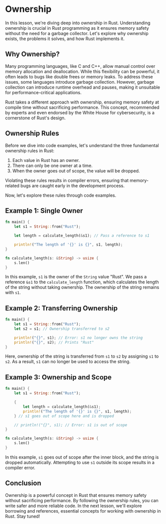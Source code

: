 
# Ownership

In this lesson, we're diving deep into ownership in Rust. Understanding ownership is crucial in Rust programming as it ensures memory safety without the need for a garbage collector. Let's explore why ownership exists, the problems it solves, and how Rust implements it.

## Why Ownership?

Many programming languages, like C and C++, allow manual control over memory allocation and deallocation. While this flexibility can be powerful, it often leads to bugs like double frees or memory leaks. To address these issues, some languages introduce garbage collection. However, garbage collection can introduce runtime overhead and pauses, making it unsuitable for performance-critical applications.

Rust takes a different approach with ownership, ensuring memory safety at compile time without sacrificing performance. This concept, recommended by experts and even endorsed by the White House for cybersecurity, is a cornerstone of Rust's design.

## Ownership Rules

Before we dive into code examples, let's understand the three fundamental ownership rules in Rust:

1. Each value in Rust has an owner.
2. There can only be one owner at a time.
3. When the owner goes out of scope, the value will be dropped.

Violating these rules results in compiler errors, ensuring that memory-related bugs are caught early in the development process.

Now, let's explore these rules through code examples.

## Example 1: Single Owner

```rust
fn main() {
    let s1 = String::from("Rust");

    let length = calculate_length(&s1); // Pass a reference to s1

    println!("The length of '{}' is {}", s1, length);
}

fn calculate_length(s: &String) -> usize {
    s.len()
}
```

In this example, `s1` is the owner of the `String` value "Rust". We pass a reference `&s1` to the `calculate_length` function, which calculates the length of the string without taking ownership. The ownership of the string remains with `s1`.

## Example 2: Transferring Ownership

```rust
fn main() {
    let s1 = String::from("Rust");
    let s2 = s1; // Ownership transferred to s2

    println!("{}", s1); // Error: s1 no longer owns the string
    println!("{}", s2); // Prints "Rust"
}
```

Here, ownership of the string is transferred from `s1` to `s2` by assigning `s1` to `s2`. As a result, `s1` can no longer be used to access the string.

## Example 3: Ownership and Scope

```rust
fn main() {
    let s1 = String::from("Rust");

    {
        let length = calculate_length(&s1);
        println!("The length of '{}' is {}", s1, length);
    } // s1 goes out of scope here and is dropped

    // println!("{}", s1); // Error: s1 is out of scope
}

fn calculate_length(s: &String) -> usize {
    s.len()
}
```

In this example, `s1` goes out of scope after the inner block, and the string is dropped automatically. Attempting to use `s1` outside its scope results in a compiler error.

## Conclusion

Ownership is a powerful concept in Rust that ensures memory safety without sacrificing performance. By following the ownership rules, you can write safer and more reliable code. In the next lesson, we'll explore borrowing and references, essential concepts for working with ownership in Rust. Stay tuned!
